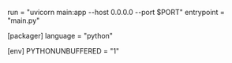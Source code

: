 run = "uvicorn main:app --host 0.0.0.0 --port $PORT"
entrypoint = "main.py"

[packager]
language = "python"

[env]
PYTHONUNBUFFERED = "1"
